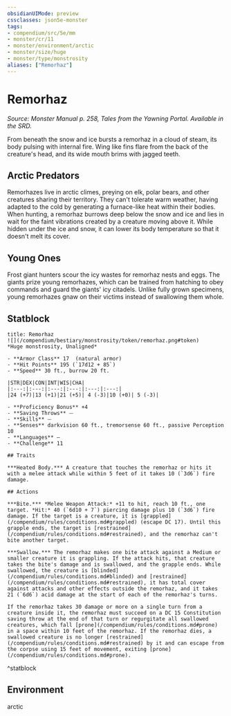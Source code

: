 ```yaml
---
obsidianUIMode: preview
cssclasses: json5e-monster
tags:
- compendium/src/5e/mm
- monster/cr/11
- monster/environment/arctic
- monster/size/huge
- monster/type/monstrosity
aliases: ["Remorhaz"]
---
```

# Remorhaz
*Source: Monster Manual p. 258, Tales from the Yawning Portal. Available in the SRD.*  

From beneath the snow and ice bursts a remorhaz in a cloud of steam, its body pulsing with internal fire. Wing like fins flare from the back of the creature's head, and its wide mouth brims with jagged teeth.

## Arctic Predators

Remorhazes live in arctic climes, preying on elk, polar bears, and other creatures sharing their territory. They can't tolerate warm weather, having adapted to the cold by generating a furnace-like heat within their bodies. When hunting, a remorhaz burrows deep below the snow and ice and lies in wait for the faint vibrations created by a creature moving above it. While hidden under the ice and snow, it can lower its body temperature so that it doesn't melt its cover.

## Young Ones

Frost giant hunters scour the icy wastes for remorhaz nests and eggs. The giants prize young remorhazes, which can be trained from hatching to obey commands and guard the giants' icy citadels. Unlike fully grown specimens, young remorhazes gnaw on their victims instead of swallowing them whole.

## Statblock

```ad-statblock
title: Remorhaz
![](/compendium/bestiary/monstrosity/token/remorhaz.png#token)
*Huge monstrosity, Unaligned*

- **Armor Class** 17  (natural armor)
- **Hit Points** 195 (`17d12 + 85`)
- **Speed** 30 ft., burrow 20 ft.

|STR|DEX|CON|INT|WIS|CHA|
|:---:|:---:|:---:|:---:|:---:|:---:|
|24 (+7)|13 (+1)|21 (+5)| 4 (-3)|10 (+0)| 5 (-3)|

- **Proficiency Bonus** +4
- **Saving Throws** ⏤
- **Skills** ⏤
- **Senses** darkvision 60 ft., tremorsense 60 ft., passive Perception 10
- **Languages** —
- **Challenge** 11

## Traits

***Heated Body.*** A creature that touches the remorhaz or hits it with a melee attack while within 5 feet of it takes 10 (`3d6`) fire damage.

## Actions

***Bite.*** *Melee Weapon Attack:* +11 to hit, reach 10 ft., one target. *Hit:* 40 (`6d10 + 7`) piercing damage plus 10 (`3d6`) fire damage. If the target is a creature, it is [grappled](/compendium/rules/conditions.md#grappled) (escape DC 17). Until this grapple ends, the target is [restrained](/compendium/rules/conditions.md#restrained), and the remorhaz can't bite another target.

***Swallow.*** The remorhaz makes one bite attack against a Medium or smaller creature it is grappling. If the attack hits, that creature takes the bite's damage and is swallowed, and the grapple ends. While swallowed, the creature is [blinded](/compendium/rules/conditions.md#blinded) and [restrained](/compendium/rules/conditions.md#restrained), it has total cover against attacks and other effects outside the remorhaz, and it takes 21 (`6d6`) acid damage at the start of each of the remorhaz's turns.

If the remorhaz takes 30 damage or more on a single turn from a creature inside it, the remorhaz must succeed on a DC 15 Constitution saving throw at the end of that turn or regurgitate all swallowed creatures, which fall [prone](/compendium/rules/conditions.md#prone) in a space within 10 feet of the remorhaz. If the remorhaz dies, a swallowed creature is no longer [restrained](/compendium/rules/conditions.md#restrained) by it and can escape from the corpse using 15 feet of movement, exiting [prone](/compendium/rules/conditions.md#prone).
```
^statblock

## Environment

arctic